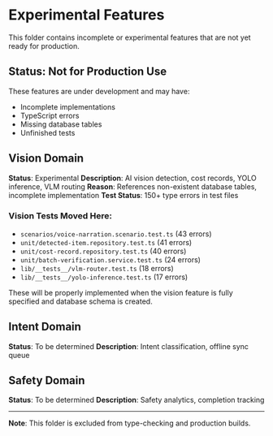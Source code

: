 # Experimental Features

This folder contains incomplete or experimental features that are not yet ready for production.

## Status: Not for Production Use

These features are under development and may have:
- Incomplete implementations
- TypeScript errors
- Missing database tables
- Unfinished tests

## Vision Domain

**Status**: Experimental
**Description**: AI vision detection, cost records, YOLO inference, VLM routing
**Reason**: References non-existent database tables, incomplete implementation
**Test Status**: 150+ type errors in test files

### Vision Tests Moved Here:
- `scenarios/voice-narration.scenario.test.ts` (43 errors)
- `unit/detected-item.repository.test.ts` (41 errors)
- `unit/cost-record.repository.test.ts` (40 errors)
- `unit/batch-verification.service.test.ts` (24 errors)
- `lib/__tests__/vlm-router.test.ts` (18 errors)
- `lib/__tests__/yolo-inference.test.ts` (17 errors)

These will be properly implemented when the vision feature is fully specified and database schema is created.

## Intent Domain

**Status**: To be determined
**Description**: Intent classification, offline sync queue

## Safety Domain

**Status**: To be determined
**Description**: Safety analytics, completion tracking

---

**Note**: This folder is excluded from type-checking and production builds.
